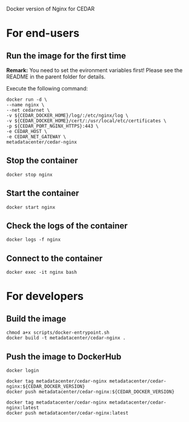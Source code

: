 Docker version of Nginx for CEDAR 

# For end-users

## Run the image for the first time

**Remark:** You need to set the evironment variables first! Please see the README in the parent folder for details.

Execute the following command:

````
docker run -d \
--name nginx \
--net cedarnet \
-v ${CEDAR_DOCKER_HOME}/log/:/etc/nginx/log \
-v ${CEDAR_DOCKER_HOME}/cert/:/usr/local/etc/certificates \
-p ${CEDAR_PORT_NGINX_HTTPS}:443 \
-e CEDAR_HOST \
-e CEDAR_NET_GATEWAY \
metadatacenter/cedar-nginx
````

## Stop the container

    docker stop nginx

## Start the container

    docker start nginx

## Check the logs of the container

    docker logs -f nginx

## Connect to the container

    docker exec -it nginx bash

# For developers

## Build the image

````
chmod a+x scripts/docker-entrypoint.sh
docker build -t metadatacenter/cedar-nginx .
````

## Push the image to DockerHub

````
docker login

docker tag metadatacenter/cedar-nginx metadatacenter/cedar-nginx:${CEDAR_DOCKER_VERSION}
docker push metadatacenter/cedar-nginx:${CEDAR_DOCKER_VERSION}

docker tag metadatacenter/cedar-nginx metadatacenter/cedar-nginx:latest
docker push metadatacenter/cedar-nginx:latest
````